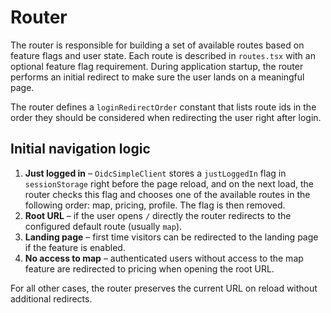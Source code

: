 # Router

The router is responsible for building a set of available routes based on feature flags and user state. Each route is described in `routes.tsx` with an optional feature flag requirement. During application startup, the router performs an initial redirect to make sure the user lands on a meaningful page.

The router defines a `loginRedirectOrder` constant that lists route ids in the order they should be considered when redirecting the user right after login.

## Initial navigation logic

1. **Just logged in** – `OidcSimpleClient` stores a `justLoggedIn` flag in `sessionStorage` right before the page reload, and on the next load, the router checks this flag and chooses one of the available routes in the following order: map, pricing, profile. The flag is then removed.
2. **Root URL** – if the user opens `/` directly the router redirects to the configured default route (usually `map`).
3. **Landing page** – first time visitors can be redirected to the landing page if the feature is enabled.
4. **No access to map** – authenticated users without access to the map feature are redirected to pricing when opening the root URL.

For all other cases, the router preserves the current URL on reload without additional redirects.

